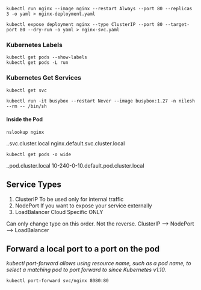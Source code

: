 ```
kubectl run nginx --image nginx --restart Always --port 80 --replicas 3 -o yaml > nginx-deployment.yaml
```

```
kubectl expose deployment nginx --type ClusterIP --port 80 --target-port 80 --dry-run -o yaml > nginx-svc.yaml
```

### Kubernetes Labels
```
kubectl get pods --show-labels
kubectl get pods -L run
```
### Kubernetes Get Services
```
kubectl get svc
```

```
kubectl run -it busybox --restart Never --image busybox:1.27 -n nilesh --rm -- /bin/sh
```

#### Inside the Pod
```
nslookup nginx
```

<svc-name>.<namespace>.svc.cluster.local
nginx.default.svc.cluster.local

```
kubectl get pods -o wide
```

<ip-address-with-dashes>.<namespace>.pod.cluster.local
10-240-0-10.default.pod.cluster.local

## Service Types
1. ClusterIP
To be used only for internal traffic
2. NodePort
If you want to expose your service externally
3. LoadBalancer
Cloud Specific ONLY

Can only change type on this order. Not the reverse.
ClusterIP --> NodePort --> LoadBalancer

## Forward a local port to a port on the pod
_kubectl port-forward allows using resource name, such as a pod name, to select a matching pod to port forward to since Kubernetes v1.10._

```
kubectl port-forward svc/nginx 8080:80
```